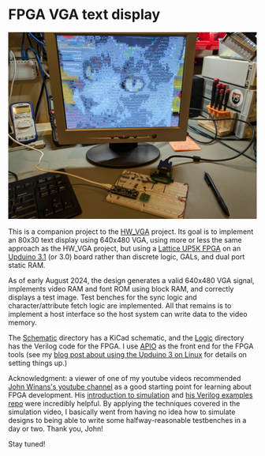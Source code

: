 # FPGA VGA text display

![Photo of FPGA displaying a cat picture rendered with text characters](img/ingo_test.jpg)

This is a companion project to the [HW\_VGA](https://github.com/daveho/HW_VGA) project.
Its goal is to implement an 80x30 text display using 640x480 VGA, using more or less
the same approach as the HW\_VGA project, but using a
[Lattice UP5K FPGA](https://www.latticesemi.com/en/Products/FPGAandCPLD/iCE40UltraPlus)
on an [Upduino 3.1](https://tinyvision.ai/products/upduino-v3-1) (or 3.0) board
rather than discrete logic, GALs, and dual port static RAM.

As of early August 2024, the design generates a valid 640x480 VGA signal,
implements video RAM and font ROM using block RAM, and correctly displays
a test image. Test benches for the sync logic and character/attribute fetch
logic are implemented. All that remains is to implement a host interface so
the host system can write data to the video memory.

The [Schematic](Schematic) directory has a KiCad schematic, and the
[Logic](Logic) directory has the Verilog code for the FPGA. I use
[APIO](https://github.com/FPGAwars/apio) as the front end for the FPGA tools (see my
[blog post about using the Upduino 3 on Linux](https://daveho.github.io/2021/02/07/upduino3-getting-started-on-linux.html)
for details on setting things up.)

Acknowledgment: a viewer of one of my youtube videos recommended
[John Winans's youtube channel](https://www.youtube.com/channel/UCik0xMsb7kSpPUvT2JoJQ1w)
as a good starting point for learning about FPGA development.
His [introduction to simulation](https://youtu.be/xZhl64vHJ-E)
and [his Verilog examples repo](https://github.com/johnwinans/Verilog-Examples) were
incredibly helpful. By applying the techniques covered in the simulation video, I
basically went from having no idea how to simulate designs to being able to write
some halfway-reasonable testbenches in a day or two. Thank you, John!

Stay tuned!
